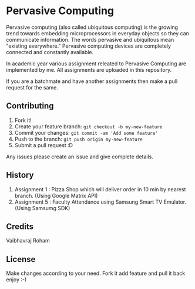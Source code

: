 # Pervasive Computing
Pervasive computing (also called ubiquitous computing) is the growing trend towards embedding microprocessors in everyday objects so they can communicate information. The words pervasive and ubiquitous mean "existing everywhere." Pervasive computing devices are completely connected and constantly available.

In academic year various assignment releated to Pervasive Computing are implemented by me. All assignments are uploaded in this repository.

If you are a batchmate and have another assignments then make a pull request for the same.

## Contributing
1. Fork it!
2. Create your feature branch: `git checkout -b my-new-feature`
3. Commit your changes: `git commit -am 'Add some feature'`
4. Push to the branch: `git push origin my-new-feature`
5. Submit a pull request :D

Any issues please create an issue and give complete details.

## History
1. Assignment 1 : Pizza Shop which will deliver order in 10 min by nearest branch. (Using Google Matrix API)
2. Assignment 5 : Faculty Attendance using Samsung Smart TV Emulator. (Using Samsumg SDK)

## Credits
Vaibhavraj Roham 

## License
Make changes according to your need. Fork it add feature and pull it back
enjoy :-)
